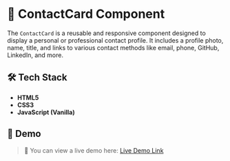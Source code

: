 # 📇 ContactCard Component

The `ContactCard` is a reusable and responsive component designed to display a personal or professional contact profile. It includes a profile photo, name, title, and links to various contact methods like email, phone, GitHub, LinkedIn, and more.

## 🛠 Tech Stack

- **HTML5**
- **CSS3**
- **JavaScript (Vanilla)**

## 🚀 Demo

> 📍 You can view a live demo here: [Live Demo Link](https://srish-pathak.github.io/ContactCard/)
